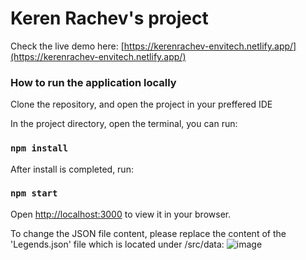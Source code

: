 # Keren Rachev's project

Check the live demo here: [https://kerenrachev-envitech.netlify.app/](https://kerenrachev-envitech.netlify.app/) 

### How to run the application locally

Clone the repository, and open the project in your preffered IDE

In the project directory, open the terminal, you can run:

### `npm install`

After install is completed, run:

### `npm start`


Open [http://localhost:3000](http://localhost:3000) to view it in your browser.

To change the JSON file content, please replace the content of the 'Legends.json' file which is located under <rootfolder>/src/data:
![image](https://user-images.githubusercontent.com/61757368/213988554-b61ded8a-4074-4aee-bdbc-32cc3eeea768.png)

